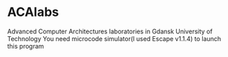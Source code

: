 # ACAlabs
Advanced Computer Architectures laboratories in Gdansk University of Technology
You need microcode simulator(I used Escape v1.1.4) to launch this program
